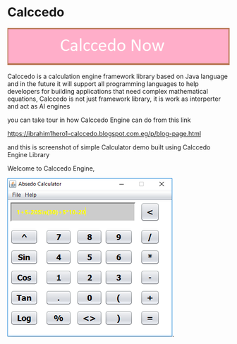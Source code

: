 # Calccedo
[![N|Solid](https://raw.githubusercontent.com/ibrahim1hero1/calccedo/master/readme/images/calccedo.png)](https://calccedo.herokuapp.com)


Calccedo is a calculation engine framework library based on Java language and in the future it will support all programming languages to help developers for building applications that need complex mathematical equations, Calccedo is not just framework library, it is work as interperter and act as AI engines

      

you can take tour in how Calccedo Engine can do from this link

https://ibrahim1hero1-calccedo.blogspot.com.eg/p/blog-page.html





and this is screenshot of simple Calculator demo built using Calccedo Engine Library

Welcome to Calccedo Engine,

![alt tag](https://raw.githubusercontent.com/ibrahim1hero1/calccedo/master/readme/images/2017-02-03_001636.png).   


